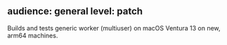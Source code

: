 audience: general
level: patch
---
Builds and tests generic worker (multiuser) on macOS Ventura 13 on new, arm64 machines.
